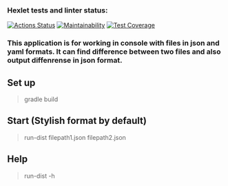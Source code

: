 ### Hexlet tests and linter status:
[![Actions Status](https://github.com/MakarovOY/java-project-71/actions/workflows/hexlet-check.yml/badge.svg)](https://github.com/MakarovOY/java-project-71/actions)
[![Maintainability](https://api.codeclimate.com/v1/badges/5f4aaf73b30159c9246b/maintainability)](https://codeclimate.com/github/MakarovOY/java-project-71/maintainability)
[![Test Coverage](https://api.codeclimate.com/v1/badges/5f4aaf73b30159c9246b/test_coverage)](https://codeclimate.com/github/MakarovOY/java-project-71/test_coverage)

### This application is for working in console  with files in json and yaml formats. It can find difference between two files and also output diffenrense in json format.

## Set up
<blockquote>gradle build</blockquote>

## Start (Stylish format by default)
<blockquote>run-dist filepath1.json filepath2.json</blockquote>

## Help 
<blockquote>run-dist -h</blockquote>